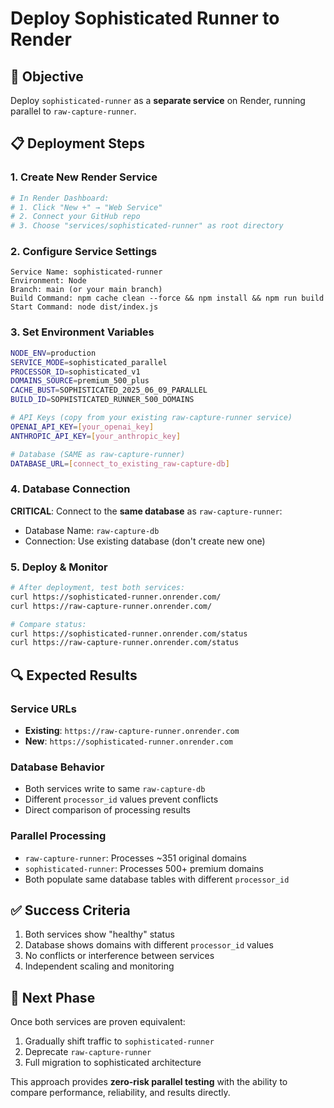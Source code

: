 # Deploy Sophisticated Runner to Render

## 🎯 Objective
Deploy `sophisticated-runner` as a **separate service** on Render, running parallel to `raw-capture-runner`.

## 📋 Deployment Steps

### 1. Create New Render Service
```bash
# In Render Dashboard:
# 1. Click "New +" → "Web Service"
# 2. Connect your GitHub repo
# 3. Choose "services/sophisticated-runner" as root directory
```

### 2. Configure Service Settings
```
Service Name: sophisticated-runner
Environment: Node
Branch: main (or your main branch)
Build Command: npm cache clean --force && npm install && npm run build
Start Command: node dist/index.js
```

### 3. Set Environment Variables
```bash
NODE_ENV=production
SERVICE_MODE=sophisticated_parallel
PROCESSOR_ID=sophisticated_v1
DOMAINS_SOURCE=premium_500_plus
CACHE_BUST=SOPHISTICATED_2025_06_09_PARALLEL
BUILD_ID=SOPHISTICATED_RUNNER_500_DOMAINS

# API Keys (copy from your existing raw-capture-runner service)
OPENAI_API_KEY=[your_openai_key]
ANTHROPIC_API_KEY=[your_anthropic_key]

# Database (SAME as raw-capture-runner)
DATABASE_URL=[connect_to_existing_raw-capture-db]
```

### 4. Database Connection
**CRITICAL**: Connect to the **same database** as `raw-capture-runner`:
- Database Name: `raw-capture-db`
- Connection: Use existing database (don't create new one)

### 5. Deploy & Monitor
```bash
# After deployment, test both services:
curl https://sophisticated-runner.onrender.com/
curl https://raw-capture-runner.onrender.com/

# Compare status:
curl https://sophisticated-runner.onrender.com/status
curl https://raw-capture-runner.onrender.com/status
```

## 🔍 Expected Results

### Service URLs
- **Existing**: `https://raw-capture-runner.onrender.com`
- **New**: `https://sophisticated-runner.onrender.com`

### Database Behavior
- Both services write to same `raw-capture-db`
- Different `processor_id` values prevent conflicts
- Direct comparison of processing results

### Parallel Processing
- `raw-capture-runner`: Processes ~351 original domains
- `sophisticated-runner`: Processes 500+ premium domains
- Both populate same database tables with different `processor_id`

## ✅ Success Criteria
1. Both services show "healthy" status
2. Database shows domains with different `processor_id` values
3. No conflicts or interference between services
4. Independent scaling and monitoring

## 🎯 Next Phase
Once both services are proven equivalent:
1. Gradually shift traffic to `sophisticated-runner`
2. Deprecate `raw-capture-runner`
3. Full migration to sophisticated architecture

This approach provides **zero-risk parallel testing** with the ability to compare performance, reliability, and results directly. 